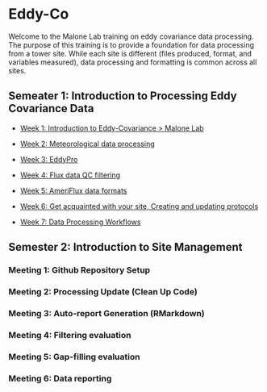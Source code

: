 # Eddy-Co
Welcome to the Malone Lab training on eddy covariance data processing. The purpose of this training is to provide a foundation for data processing from a tower site. While each site is different (files produced, format, and variables measured), data processing and formatting is common across all sites. 

## Semeater 1: Introduction to Processing Eddy Covariance Data

+ <a href="https://docs.google.com/presentation/d/1nduKbh0dpxQdfMj7-wOyK0zsN-l3RLpu/edit?usp=drive_link&ouid=100630405528702830421&rtpof=true&sd=true" > Week 1: Introduction to Eddy-Covariance > Malone Lab </a>

+ <a href="https://docs.google.com/presentation/d/1UHKtbTNbSyU5GDbXm6vAtXZIeiJO7z1qP07kJf2HUaI/edit?usp=sharing" > Week 2: Meteorological data processing </a>

+ <a href="https://docs.google.com/presentation/d/12QY-Lfpk2hCJcIma_nrDYEZ-ohE-k2DircugWqkW1rk/edit?usp=sharing" > Week 3: EddyPro </a>

+ <a href="https://docs.google.com/presentation/d/1wgSvQfiIT88M9TAmJiB5eb5-auTLwGH-9ogOTjwJ61A/edit?usp=drive_link" > Week 4: Flux data QC filtering </a>

+ <a href="https://docs.google.com/presentation/d/1NejejmY4kG6hkb9VQ2PuzhP86mTKcqY5Gy6N8uMaV2Q/edit?usp=sharing"> Week 5: AmeriFlux data formats </a>

+ <a href="https://docs.google.com/presentation/d/1Dqie3izhCmUxUv-sRhd1fgH7urVwDAK6Yjg-cTrEPJA/edit?usp=sharing"> Week 6: Get acquainted with your site, Creating and updating protocols </a>

+ <a href="https://docs.google.com/presentation/d/1Sv7_Z2tBm2GaWA3BQBQH9o5i0NKW_edfWR7Ua67dlYs/edit?usp=sharing "  > Week 7: Data Processing Workflows </a>

## Semester 2: Introduction to Site Management

### Meeting  1: Github Repository Setup
### Meeting  2: Processing Update (Clean Up Code)
### Meeting  3: Auto-report Generation (RMarkdown)
### Meeting  4: Filtering evaluation
### Meeting  5: Gap-filling evaluation
### Meeting  6: Data reporting


